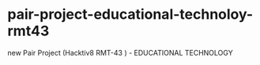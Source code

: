 # pair-project-educational-technoloy-rmt43
new Pair Project (Hacktiv8 RMT-43 ) - EDUCATIONAL TECHNOLOGY
